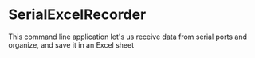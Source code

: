 # SerialExcelRecorder
This command line application let's us receive data from serial ports and organize, and save it in an Excel sheet
